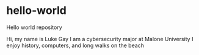 # hello-world
Hello world repository

Hi, my name is Luke Gay
I am a cybersecurity major at Malone University
I enjoy history, computers, and long walks on the beach
